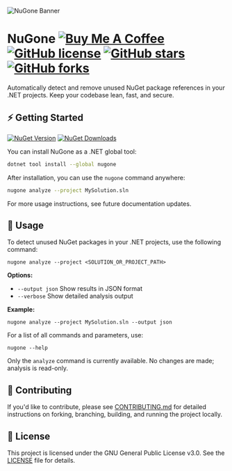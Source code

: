 ![NuGone Banner](https://github.com/user-attachments/assets/aaecaa36-43b4-4c3e-b026-843097435340)

# NuGone [![Buy Me A Coffee](https://img.shields.io/badge/Buy%20Me%20a%20Coffee-ffdd00?&logo=buy-me-a-coffee&logoColor=black)](https://ahmetcetinkaya.me/donate) [![GitHub license](https://img.shields.io/github/license/ahmet-cetinkaya/nugone)](LICENSE) [![GitHub stars](https://img.shields.io/github/stars/ahmet-cetinkaya/nugone?style=social)](https://github.com/ahmet-cetinkaya/nugone/stargazers) [![GitHub forks](https://img.shields.io/github/forks/ahmet-cetinkaya/nugone?style=social)](https://github.com/ahmet-cetinkaya/nugone/network/members)

Automatically detect and remove unused NuGet package references in your .NET projects. Keep your codebase lean, fast, and secure.

## ⚡ Getting Started

[![NuGet Version](https://img.shields.io/nuget/v/NuGone.svg?color=004880&logo=nuget&label=NuGet&style=flat-square)](https://www.nuget.org/packages/NuGone/) [![NuGet Downloads](https://img.shields.io/nuget/dt/NuGone.svg?color=004880&logo=nuget&label=Downloads&style=flat-square)](https://www.nuget.org/packages/NuGone/)

You can install NuGone as a .NET global tool:

```bash
dotnet tool install --global nugone
```

After installation, you can use the `nugone` command anywhere:

```bash
nugone analyze --project MySolution.sln
```

For more usage instructions, see future documentation updates.

## 🚀 Usage

To detect unused NuGet packages in your .NET projects, use the following command:

```
nugone analyze --project <SOLUTION_OR_PROJECT_PATH>
```

**Options:**

- `--output json` Show results in JSON format
- `--verbose` Show detailed analysis output

**Example:**

```
nugone analyze --project MySolution.sln --output json
```

For a list of all commands and parameters, use:

```
nugone --help
```

Only the `analyze` command is currently available. No changes are made; analysis is read-only.

## 🤝 Contributing

If you'd like to contribute, please see [CONTRIBUTING.md](docs/CONTRIBUTING.md) for detailed instructions on forking, branching, building, and running the project locally.

## 📄 License

This project is licensed under the GNU General Public License v3.0. See the [LICENSE](LICENSE) file for details.
